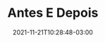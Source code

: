 ---
title: "Antes E Depois"
date: 2021-11-21T10:28:48-03:00
albumthumb: "antes-e-depois/photo_93.png"
draft: false
resources:
- src: "antes-e-depois/photo_91.png"
- src: "antes-e-depois/photo_92.png"
- src: "antes-e-depois/photo_93.png"
- src: "antes-e-depois/photo_94.png"
- src: "antes-e-depois/photo_95.png"
- src: "antes-e-depois/photo_96.png"
---